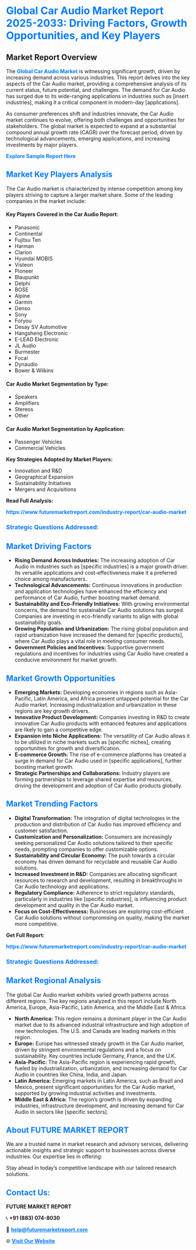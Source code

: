 <h1 style="color: #007BFF;">Global Car Audio Market Report 2025-2033: Driving Factors, Growth Opportunities, and Key Players</h1>

<section id="overview">
<h2>Market Report Overview</h2>
<p>The <a href="https://www.futuremarketreport.com/industry-report/car-audio-market" style="color: #007BFF; text-decoration: none;"><strong>Global Car Audio Market</strong></a> is witnessing significant growth, driven by increasing demand across various industries. This report delves into the key aspects of the Car Audio market, providing a comprehensive analysis of its current status, future potential, and challenges. The demand for Car Audio has surged due to its wide-ranging applications in industries such as [insert industries], making it a critical component in modern-day [applications].</p>
<p>As consumer preferences shift and industries innovate, the Car Audio market continues to evolve, offering both challenges and opportunities for stakeholders. The global market is expected to expand at a substantial compound annual growth rate (CAGR) over the forecast period, driven by technological advancements, emerging applications, and increasing investments by major players.</p>
</section>

<section id="overview">
<p><a href="https://www.futuremarketreport.com/request-sample/reportId=107345" style="color: #007BFF; text-decoration: none;"><strong>Explore Sample Report Here</strong></a></p>
</section>

<section id="key-players">
<h2 style="color: #007BFF;">Market Key Players Analysis</h2>
<p>The Car Audio market is characterized by intense competition among key players striving to capture a larger market share. Some of the leading companies in the market include:</p>
<h4>Key Players Covered in the Car Audio Report:</h4>
<ul><li>Panasonic</li><li>Continental</li><li>Fujitsu Ten</li><li>Harman</li><li>Clarion</li><li>Hyundai MOBIS</li><li>Visteon</li><li>Pioneer</li><li>Blaupunkt</li><li>Delphi</li><li>BOSE</li><li>Alpine</li><li>Garmin</li><li>Denso</li><li>Sony</li><li>Foryou</li><li>Desay SV Automotive</li><li>Hangsheng Electronic</li><li>E-LEAD Electronic</li><li>JL Audio</li><li>Burmester</li><li>Focal</li><li>Dynaudio</li><li>Bower &amp; Wilkins</li></ul>
<h4>Car Audio Market Segmentation by Type:</h4>
<ul><li>Speakers</li><li>Amplifiers</li><li>Stereos</li><li>Other</li></ul>

<h4>Car Audio Market Segmentation by Application:</h4>
<ul><li>Passenger Vehicles</li><li>Commercial Vehicles</li></ul>
<p><strong>Key Strategies Adopted by Market Players:</strong></p>
<ul>
<li>Innovation and R&D</li>
<li>Geographical Expansion</li>
<li>Sustainability Initiatives</li>
<li>Mergers and Acquisitions</li>
</ul>
</section>

<section>
<p><strong>Read Full Analysis: </strong></p><a href="https://www.futuremarketreport.com/industry-report/car-audio-market" style="color: #007BFF; text-decoration: none;"><strong>https://www.futuremarketreport.com/industry-report/car-audio-market</strong></a>
<h3 style="color: #007BFF;">Strategic Questions Addressed:</h3>
</section>

<section id="driving-factors">
<h2 style="color: #007BFF;">Market Driving Factors</h2>
<ul>
<li><strong>Rising Demand Across Industries:</strong> The increasing adoption of Car Audio in industries such as [specific industries] is a major growth driver. Its versatile applications and cost-effectiveness make it a preferred choice among manufacturers.</li>
<li><strong>Technological Advancements:</strong> Continuous innovations in production and application technologies have enhanced the efficiency and performance of Car Audio, further boosting market demand.</li>
<li><strong>Sustainability and Eco-Friendly Initiatives:</strong> With growing environmental concerns, the demand for sustainable Car Audio solutions has surged. Companies are investing in eco-friendly variants to align with global sustainability goals.</li>
<li><strong>Growing Population and Urbanization:</strong> The rising global population and rapid urbanization have increased the demand for [specific products], where Car Audio plays a vital role in meeting consumer needs.</li>
<li><strong>Government Policies and Incentives:</strong> Supportive government regulations and incentives for industries using Car Audio have created a conducive environment for market growth.</li>
</ul>
</section>

<section id="growth-opportunities">
<h2 style="color: #007BFF;">Market Growth Opportunities</h2>
<ul>
<li><strong>Emerging Markets:</strong> Developing economies in regions such as Asia-Pacific, Latin America, and Africa present untapped potential for the Car Audio market. Increasing industrialization and urbanization in these regions are key growth drivers.</li>
<li><strong>Innovative Product Development:</strong> Companies investing in R&D to create innovative Car Audio products with enhanced features and applications are likely to gain a competitive edge.</li>
<li><strong>Expansion into Niche Applications:</strong> The versatility of Car Audio allows it to be utilized in niche markets such as [specific niches], creating opportunities for growth and diversification.</li>
<li><strong>E-commerce Growth:</strong> The rise of e-commerce platforms has created a surge in demand for Car Audio used in [specific applications], further boosting market growth.</li>
<li><strong>Strategic Partnerships and Collaborations:</strong> Industry players are forming partnerships to leverage shared expertise and resources, driving the development and adoption of Car Audio products globally.</li>
</ul>
</section>

<section id="trending-factors">
<h2 style="color: #007BFF;">Market Trending Factors</h2>
<ul>
<li><strong>Digital Transformation:</strong> The integration of digital technologies in the production and distribution of Car Audio has improved efficiency and customer satisfaction.</li>
<li><strong>Customization and Personalization:</strong> Consumers are increasingly seeking personalized Car Audio solutions tailored to their specific needs, prompting companies to offer customizable options.</li>
<li><strong>Sustainability and Circular Economy:</strong> The push towards a circular economy has driven demand for recyclable and reusable Car Audio solutions.</li>
<li><strong>Increased Investment in R&D:</strong> Companies are allocating significant resources to research and development, resulting in breakthroughs in Car Audio technology and applications.</li>
<li><strong>Regulatory Compliance:</strong> Adherence to strict regulatory standards, particularly in industries like [specific industries], is influencing product development and quality in the Car Audio market.</li>
<li><strong>Focus on Cost-Effectiveness:</strong> Businesses are exploring cost-efficient Car Audio solutions without compromising on quality, making the market more competitive.</li>
</ul>
</section>

<section>
<p><strong>Get Full Report: </strong></p><a href="https://www.futuremarketreport.com/industry-report/car-audio-market" style="color: #007BFF; text-decoration: none;"><strong>https://www.futuremarketreport.com/industry-report/car-audio-market</strong></a>
<h3 style="color: #007BFF;">Strategic Questions Addressed:</h3>
</section>


<section id="regional-analysis">
<h2 style="color: #007BFF;">Market Regional Analysis</h2>
<p>The global Car Audio market exhibits varied growth patterns across different regions. The key regions analyzed in this report include North America, Europe, Asia-Pacific, Latin America, and the Middle East & Africa:</p>
<ul>
<li><strong>North America:</strong> This region remains a dominant player in the Car Audio market due to its advanced industrial infrastructure and high adoption of new technologies. The U.S. and Canada are leading markets in this region.</li>
<li><strong>Europe:</strong> Europe has witnessed steady growth in the Car Audio market, driven by stringent environmental regulations and a focus on sustainability. Key countries include Germany, France, and the U.K.</li>
<li><strong>Asia-Pacific:</strong> The Asia-Pacific region is experiencing rapid growth, fueled by industrialization, urbanization, and increasing demand for Car Audio in countries like China, India, and Japan.</li>
<li><strong>Latin America:</strong> Emerging markets in Latin America, such as Brazil and Mexico, present significant opportunities for the Car Audio market, supported by growing industrial activities and investments.</li>
<li><strong>Middle East & Africa:</strong> The region’s growth is driven by expanding industries, infrastructure development, and increasing demand for Car Audio in sectors like [specific sectors].</li>
</ul>
</section>

<footer>
<h2 style="color: #007BFF;">About FUTURE MARKET REPORT</h2>
<p>We are a trusted name in market research and advisory services, delivering actionable insights and strategic support to businesses across diverse industries. Our expertise lies in offering:</p>

<p>Stay ahead in today’s competitive landscape with our tailored research solutions.</p>

<h2 style="color: #007BFF;">Contact Us:</h2>
<p><strong>FUTURE MARKET REPORT</strong></p>
<p>📞 <strong>+91 (883) 074-8030</strong></p>
<p>📧 <strong><a href="mailto:help@futuremarketreport.com" style="color: #007BFF;">help@futuremarketreport.com</a></strong></p>
<p>🌐 <strong><a href="https://www.futuremarketreport.com/" style="color: #007BFF;">Visit Our Website</a></strong></p>
</footer>